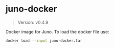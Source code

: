# juno-docker

> Version: v0.4.9

Docker image for Juno. To load the docker file use:

```bash
docker load --input juno-docker.tar
```
